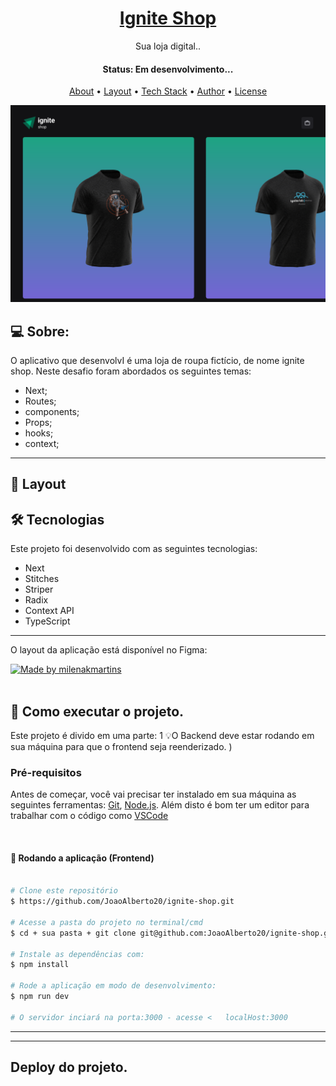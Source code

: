 <h1 align="center">
    <a href="#"> Ignite Shop </a>
</h1>

<p align="center"> Sua loja digital.. </p>

<h4 align="center"> 
	 Status: Em desenvolvimento...
</h4>

<p align="center">
 <a href="#-about">About</a> •
 <a href="#-layout">Layout</a> • 
 <a href="#-tech-stack">Tech Stack</a> • 
 <a href="#-author">Author</a> • 
 <a href="#-license">License</a>

</p>

![Preview](./igniteShop.png)

## 💻 Sobre:

O aplicativo que desenvolvI é uma loja de roupa fictício, de nome ignite shop.
Neste desafio foram abordados os seguintes temas:

- Next;
- Routes;
- components;
- Props;
- hooks;
- context;
---
## 🎨 Layout

## 🛠 Tecnologias

Este projeto foi desenvolvido com as seguintes tecnologias:

- Next
- Stitches
- Striper
- Radix
- Context API
- TypeScript
---
O layout da aplicação está disponível no Figma:

<a href="https://www.figma.com/file/kBmbBqHWIf5Ww9ydgb5KK8/Ignite-Shop-2.0-(Copy)?node-id=0%3A1">
  <img alt="Made by milenakmartins" src="https://img.shields.io/badge/Acessar%20Layout%20-Figma-%2304D361">
</a>

<br>
<br>

## 🚀 Como executar o projeto.

Este projeto é divido em uma parte:
1
💡O Backend deve estar rodando em sua máquina para que o frontend seja reenderizado.
)

### Pré-requisitos

Antes de começar, você vai precisar ter instalado em sua máquina as seguintes ferramentas:
[Git](https://git-scm.com), [Node.js](https://nodejs.org/en/). 
Além disto é bom ter um editor para trabalhar com o código como [VSCode](https://code.visualstudio.com/)

<br>

#### 🎲 Rodando a aplicação (Frontend) 

```bash

# Clone este repositório
$ https://github.com/JoaoAlberto20/ignite-shop.git

# Acesse a pasta do projeto no terminal/cmd
$ cd + sua pasta + git clone git@github.com:JoaoAlberto20/ignite-shop.git

# Instale as dependências com:
$ npm install

# Rode a aplicação em modo de desenvolvimento:
$ npm run dev

# O servidor inciará na porta:3000 - acesse <   localHost:3000
```
---



---
## Deploy do projeto.
